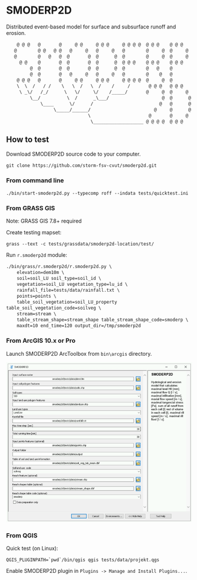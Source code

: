 # SMODERP2D

Distributed event-based model for surface and subsurface runoff and erosion.

```
    @ @ @   @       @     @ @     @ @ @     @ @ @ @  @ @ @    @ @ @  
   @        @ @   @ @   @     @   @     @   @        @     @  @     @
   @        @   @   @  @       @  @      @  @        @     @  @     @
     @ @    @       @  @       @  @      @  @ @ @    @ @ @    @ @ @  
         @  @       @  @       @  @      @  @        @   @    @      
         @  @       @   @     @   @     @   @        @    @   @  
    @ @ @   @       @     @ @     @ @ @     @ @ @ @  @     @  @  
    \  \  /   / /    \   \  /   \  /    /     /       @ @ @   @ @ @  
     \ _\/   /_/      \   \/     \/    /_____/       @     @  @     @
         \__/          \  /      _\___/                    @  @      @
             \____      \/      /                         @   @      @
                  \_____/______/                        @     @      @
                               \                      @       @     @
                                \___________________ @ @ @ @  @ @ @
```

## How to test

Download SMODERP2D source code to your computer.

    git clone https://github.com/storm-fsv-cvut/smoderp2d.git

### From command line

    ./bin/start-smoderp2d.py --typecomp roff --indata tests/quicktest.ini

### From GRASS GIS

Note: GRASS GIS 7.8+ required

Create testing mapset:

    grass --text -c tests/grassdata/smoderp2d-location/test/

Run `r.smoderp2d` module:

    ./bin/grass/r.smoderp2d/r.smoderp2d.py \
        elevation=dem10m \
        soil=soil_LU soil_type=soil_id \
        vegetation=soil_LU vegetation_type=lu_id \
        rainfall_file=tests/data/rainfall.txt \
        points=points \
        table_soil_vegetation=soil_LU_property table_soil_vegetation_code=soilveg \
        stream=stream \
        table_stream_shape=stream_shape table_stream_shape_code=smoderp \
        maxdt=10 end_time=120 output_dir=/tmp/smoderp2d

### From ArcGIS 10.x or Pro

Launch SMODERP2D ArcToolbox from `bin\arcgis` directory.

![SMODERP2D ArcToolbox in action](img/arctoolbox.png?raw=true "SMODERP2D ArcToolbox in action")

### From QGIS

Quick test (on Linux):

    QGIS_PLUGINPATH=`pwd`/bin/qgis qgis tests/data/projekt.qgs

Enable SMODERP2D plugin in `Plugins -> Manage and Install Plugins...`.
